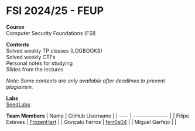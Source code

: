 # FSI 2024/25 - FEUP
**Course**  
Computer Security Foundations (FSI)

**Contents**  
Solved weekly TP classes (LOGBOOKS)  
Solved weekly CTFs  
Personal notes for studying  
Slides from the lectures

*Note: Some contents are only available after deadlines to prevent plagiarism.*

**Labs**  
[SeedLabs](https://seedsecuritylabs.org/)  

**Team Members**
| Name | GitHub Username |
| ---- | --------------- |
| Filipe Esteves | [FrozenHart](https://github.com/FrozenHart) |
| Gonçalo Ferros | [ferr0s04](https://github.com/ferr0s04) |
| Miguel Garfejo | |
